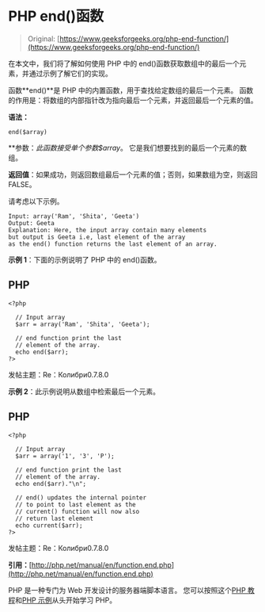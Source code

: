 # PHP end()函数

> Original: [https://www.geeksforgeeks.org/php-end-function/](https://www.geeksforgeeks.org/php-end-function/)

在本文中，我们将了解如何使用 PHP 中的 end()函数获取数组中的最后一个元素，并通过示例了解它们的实现。

函数**end()**是 PHP 中的内置函数，用于查找给定数组的最后一个元素。 函数的作用是：将数组的内部指针改为指向最后一个元素，并返回最后一个元素的值。

**语法：**

```
end($array)
```

**参数：**此函数接受单个参数*$array*。 它是我们想要找到的最后一个元素的数组。

**返回值**：如果成功，则返回数组最后一个元素的值；否则，如果数组为空，则返回 FALSE。

请考虑以下示例。

```
Input: array('Ram', 'Shita', 'Geeta')
Output: Geeta
Explanation: Here, the input array contain many elements
but output is Geeta i.e, last element of the array 
as the end() function returns the last element of an array.
```

**示例 1**：下面的示例说明了 PHP 中的 end()函数。

## PHP

```
<?php

  // Input array
  $arr = array('Ram', 'Shita', 'Geeta');

  // end function print the last
  // element of the array.
  echo end($arr);
?>
```

发帖主题：Re：Колибри0.7.8.0

**示例 2**：此示例说明从数组中检索最后一个元素。

## PHP

```
<?php

  // Input array
  $arr = array('1', '3', 'P');

  // end function print the last
  // element of the array.
  echo end($arr)."\n";

  // end() updates the internal pointer
  // to point to last element as the
  // current() function will now also
  // return last element
  echo current($arr);
?>
```

发帖主题：Re：Колибри0.7.8.0

**引用：**[http://php.net/manual/en/function.end.php](http://php.net/manual/en/function.end.php)

PHP 是一种专门为 Web 开发设计的服务器端脚本语言。 您可以按照这个[PHP 教程](https://www.geeksforgeeks.org/php-tutorials/)和[PHP 示例](https://www.geeksforgeeks.org/php-examples/)从头开始学习 PHP。
